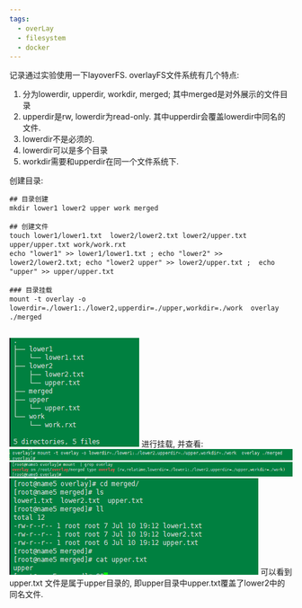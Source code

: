 ```yaml
---
tags:
  - overLay
  - filesystem
  - docker
---
```

记录通过实验使用一下layoverFS.
overlayFS文件系统有几个特点: 
1. 分为lowerdir,  upperdir, workdir, merged; 其中merged是对外展示的文件目录
2. upperdir是rw, lowerdir为read-only. 其中upperdir会覆盖lowerdir中同名的文件.   
3. lowerdir不是必须的.
4. lowerdir可以是多个目录
5. workdir需要和upperdir在同一个文件系统下.


创建目录:
```shell
## 目录创建
mkdir lower1 lower2 upper work merged

## 创建文件
touch lower1/lower1.txt  lower2/lower2.txt lower2/upper.txt  upper/upper.txt work/work.rxt
echo "lower1" >> lower1/lower1.txt ; echo "lower2" >> lower2/lower2.txt; echo "lower2 upper" >> lower2/upper.txt ;  echo "upper" >> upper/upper.txt

### 目录挂载
mount -t overlay -o lowerdir=./lower1:./lower2,upperdir=./upper,workdir=./work  overlay ./merged


```

![](./images/overlay/1-dir.png)
 进行挂载, 并查看:
 ![](./images/overlay/2-mount.png)
![](./images/overlay/2-1-mount.png)
![](./images/overlay/3-merge.png)
可以看到upper.txt 文件是属于upper目录的, 即upper目录中upper.txt覆盖了lower2中的同名文件.










